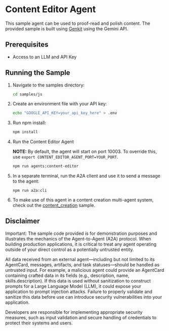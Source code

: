 # Content Editor Agent

This sample agent can be used to proof-read and polish content. The provided sample is built using [Genkit](https://genkit.dev/) using the Gemini API.

## Prerequisites

- Access to an LLM and API Key

## Running the Sample

1. Navigate to the samples directory:

    ```bash
    cd samples/js
    ```

2. Create an environment file with your API key:

   ```bash
   echo "GOOGLE_API_KEY=your_api_key_here" > .env
   ```

3. Run npm install:
    ```bash
    npm install
    ```
   
4. Run the Content Editor Agent

   **NOTE:**
   By default, the agent will start on port 10003. To override this, use `export CONTENT_EDITOR_AGENT_PORT=YOUR_PORT`.

   ```bash
   npm run agents:content-editor
   ```

5. In a separate terminal, run the A2A client and use it to send a message to the agent:

   ```
   npm run a2a:cli
   ```

6. To make use of this agent in a content creation multi-agent system, check out the [content_creation](../../../../python/hosts/content_creation/README.md) sample.

## Disclaimer
Important: The sample code provided is for demonstration purposes and illustrates the mechanics of the Agent-to-Agent (A2A) protocol. When building production applications, it is critical to treat any agent operating outside of your direct control as a potentially untrusted entity.

All data received from an external agent—including but not limited to its AgentCard, messages, artifacts, and task statuses—should be handled as untrusted input. For example, a malicious agent could provide an AgentCard containing crafted data in its fields (e.g., description, name, skills.description). If this data is used without sanitization to construct prompts for a Large Language Model (LLM), it could expose your application to prompt injection attacks.  Failure to properly validate and sanitize this data before use can introduce security vulnerabilities into your application.

Developers are responsible for implementing appropriate security measures, such as input validation and secure handling of credentials to protect their systems and users.